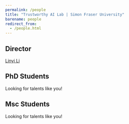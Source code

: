 ```yaml
---
permalink: /people
title: "Trustworthy AI Lab | Simon Fraser University"
barename: people
redirect_from:
  - /people.html
---
```



## Director

<a href="https://linyil.com/" target="_blank">Linyi Li</a>

## PhD Students

Looking for talents like you!

## Msc Students

Looking for talents like you!

<!-- ## Alumni -->

